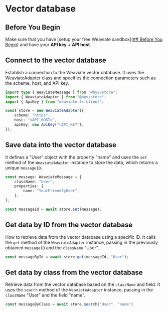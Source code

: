 # Vector database

## Before You Begin

Make sure that you have [setup your free Weaviate sandbox]([## Before You Begin](https://weaviate.io/developers/weaviate/quickstart#create-a-weaviate-instance)) and have your **API key** + **API host**.

## Connect to the vector database

Establish a connection to the Weaviate vector database. It uses the WeaviateAdapter class and specifies the connection parameters such as the scheme, host, and API key.

```typescript
import type { WeaviateMessage } from "@hyv/store";
import { WeaviateAdapter } from "@hyv/store";
import { ApiKey } from "weaviate-ts-client";

const store = new WeaviateAdapter({
	scheme: "https",
	host: "<API_HOST>",
	apiKey: new ApiKey("<API_KEY"),
});
```

## Save data into the vector database

It defines a "User" object with the property "name" and uses the `set` method of the `WeaviateAdapter` instance to store the data, which returns a unique `messageID`.

```typescript
const message: WeaviateMessage = {
	className: "User",
	properties: {
		name: "YourFriendlyUser",
	},
};

const messageId = await store.set(message);
```

## Get data by ID from the vector database

How to retrieve data from the vector database using a specific ID. It calls the `get` method of the `WeaviateAdapter` instance, passing in the previously obtained `messageID` and the `className` "User".

```typescript
const messageById = await store.get(messageId, "User");
```

## Get data by class from the vector database

Retrieve data from the vector database based on the `className` and field. It uses the `search` method of the `WeaviateAdapter` instance, passing in the `className` "User" and the field "name". 

```typescript
const messageByClass = await store.search("User", "name")
```
